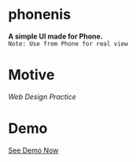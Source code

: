 # phonenis
<b>A simple UI made for Phone.</b><br> 
` Note: Use from Phone for real view `


# Motive
*Web Design Practice*

# Demo
<a href="https://www.nishantshah.tk/phonenis/">See Demo Now</a>
